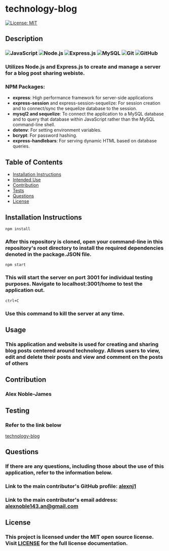 # technology-blog

[![License: MIT](https://img.shields.io/badge/License-MIT-yellow.svg)](https://opensource.org/licenses/MIT)

## Description

### ![JavaScript](https://img.shields.io/badge/javascript-%23323330.svg?logo=javascript&logoColor=%23F7DF1E&style=for-the-badge) ![Node.js ](https://img.shields.io/badge/node.js-6DA55F?logo=node.js&logoColor=white&style=for-the-badge) ![Express.js](https://img.shields.io/badge/express.js-%23404d59.svg?logo=express&logoColor=%2361DAFB&style=for-the-badge) ![MySQL](https://img.shields.io/badge/mysql-%2300f.svg?logo=mysql&logoColor=white&style=for-the-badge) ![Git](https://img.shields.io/badge/git-%23F05033.svg?logo=git&logoColor=white&style=for-the-badge) ![GitHub](https://img.shields.io/badge/github-%23121011.svg?logo=github&logoColor=white&style=for-the-badge)

### Utilizes Node.js and Express.js to create and manage a server for a blog post sharing webiste.

### NPM Packages:

- **express**: High performance framework for server-side applications
- **express-session** and express-session-sequelize: For session creation and to connect/sync the sequelize database to the session.
- **mysql2 and sequelize**: To connect the application to a MySQL database and to query that database within JavaScript rather than the MySQL command-line shell.
- **dotenv**: For setting environment variables.
- **bcrypt**: For password hashing.
- **express-handlebars**: For serving dynamic HTML based on database queries.

## Table of Contents

- [Installation Instructions](#installation-instructions)
- [Intended Use](#usage)
- [Contribution](#contribution)
- [Tests](#testing-instructions)
- [Questions](#questions)
- [License](#license)

## Installation Instructions

    npm install

### After this repository is cloned, open your command-line in this repository's root directory to install the required dependencies denoted in the package.JSON file.

    npm start

### This will start the server on port 3001 for individual testing purposes. Navigate to localhost:3001/home to test the application out.

    ctrl+C

### Use this command to kill the server at any time.

## Usage

### This application and website is used for creating and sharing blog posts centered around technology. Allows users to view, edit and delete their posts and view and comment on the posts of others

## Contribution

### Alex Noble-James

## Testing

### Refer to the link below

[technology-blog](https://protected-eyrie-05356.herokuapp.com/home/)

## Questions

### If there are any questions, including those about the use of this application, refer to the information below.

### Link to the main contributor's GitHub profile: [alexnj1](https://www.github.com/alexnj1)

### Link to the main contributor's email address: alexnoble143.an@gmail.com

## License

### This project is licensed under the MIT open source license. Visit [LICENSE](/LICENSE) for the full license documentation.
